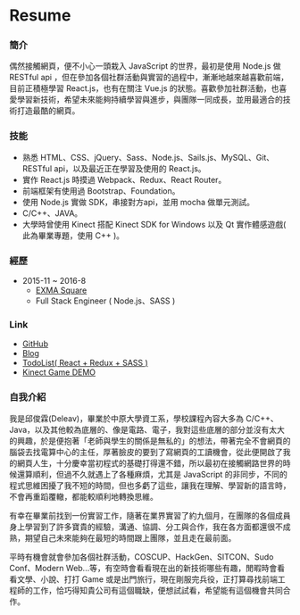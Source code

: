 # Resume
### 簡介
偶然接觸網頁，便不小心一頭栽入 JavaScript 的世界，最初是使用 Node.js 做 RESTful api ，但在參加各個社群活動與實習的過程中，漸漸地越來越喜歡前端，目前正積極學習 React.js，也有在關注 Vue.js 的狀態。喜歡參加社群活動，也喜愛學習新技術，希望未來能夠持續學習與進步，與團隊一同成長，並用最適合的技術打造最酷的網頁。

### 技能
  * 熟悉 HTML、CSS、jQuery、Sass、Node.js、Sails.js、MySQL、Git、RESTful api，以及最近正在學習及使用的 React.js。
  * 實作 React.js 時摸過 Webpack、Redux、React Router。
  * 前端框架有使用過 Bootstrap、Foundation。
  * 使用 Node.js 實做 SDK，串接對方api，並用 mocha 做單元測試。
  * C/C++、JAVA。
  * 大學時曾使用 Kinect 搭配 Kinect SDK for Windows 以及 Qt 實作體感遊戲( 此為畢業專題，使用 C++ )。

### 經歷
  * 2015-11 ~ 2016-8
    * [EXMA Square](http://exma-square.co/)
    * Full Stack Engineer ( Node.js、SASS )

### Link
  * [GitHub](https://github.com/deleav)
  * [Blog](http://deleav.github.io/)
  * [TodoList( React + Redux + SASS )](https://deleav.github.io/react-redux-todoList/)
  * [Kinect Game DEMO](https://www.youtube.com/watch?v=Ut_YCeFdBrs&feature=youtu.be)

### 自我介紹
  我是邱俊霖(Deleav)，畢業於中原大學資工系，學校課程內容大多為 C/C++、Java，以及其他較為底層的、像是電路、電子，我對這些底層的部分並沒有太大的興趣，於是便抱著「老師與學生的關係是無私的」的想法，帶著完全不會網頁的腦袋去找電算中心的主任，厚著臉皮的要到了寫網頁的工讀機會，從此便開啟了我的網頁人生，十分慶幸當初程式的基礎打得還不錯，所以最初在接觸網路世界的時候還算順利，但過不久就遇上了各種麻煩，尤其是 JavaScript 的非同步，不同的程式思維困擾了我不短的時間，但也多虧了這些，讓我在理解、學習新的語言時，不會再重蹈覆轍，都能較順利地轉換思維。

  有幸在畢業前找到一份實習工作，隨著在業界實習了約九個月，在團隊的各個成員身上學習到了許多寶貴的經驗，溝通、協調、分工與合作，我在各方面都還很不成熟，期望自己未來能夠在最短的時間跟上團隊，並且走在最前面。

  平時有機會就會參加各個社群活動，COSCUP、HackGen、SITCON、Sudo Conf、Modern Web...等，有空時會看看現在出的新技術哪些有趣，閒暇時會看看文學、小說、打打 Game 或是出門旅行，現在剛服完兵役，正打算尋找前端工程師的工作，恰巧得知貴公司有這個職缺，便想試試看，希望能有這個機會共同合作。
